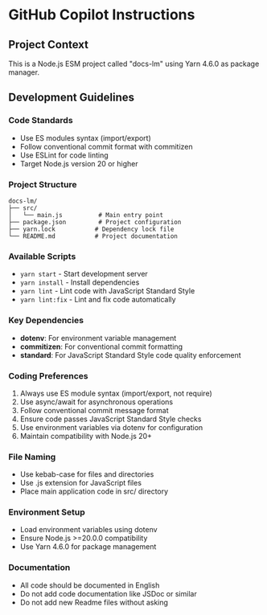 # GitHub Copilot Instructions

## Project Context

This is a Node.js ESM project called "docs-lm" using Yarn 4.6.0 as package manager.

## Development Guidelines

### Code Standards

- Use ES modules syntax (import/export)
- Follow conventional commit format with commitizen
- Use ESLint for code linting
- Target Node.js version 20 or higher

### Project Structure

```
docs-lm/
├── src/
│   └── main.js          # Main entry point
├── package.json         # Project configuration
├── yarn.lock           # Dependency lock file
└── README.md           # Project documentation
```

### Available Scripts

- `yarn start` - Start development server
- `yarn install` - Install dependencies
- `yarn lint` - Lint code with JavaScript Standard Style
- `yarn lint:fix` - Lint and fix code automatically

### Key Dependencies

- **dotenv**: For environment variable management
- **commitizen**: For conventional commit formatting
- **standard**: For JavaScript Standard Style code quality enforcement

### Coding Preferences

1. Always use ES module syntax (import/export, not require)
2. Use async/await for asynchronous operations
3. Follow conventional commit message format
4. Ensure code passes JavaScript Standard Style checks
5. Use environment variables via dotenv for configuration
6. Maintain compatibility with Node.js 20+

### File Naming

- Use kebab-case for files and directories
- Use .js extension for JavaScript files
- Place main application code in src/ directory

### Environment Setup

- Load environment variables using dotenv
- Ensure Node.js >=20.0.0 compatibility
- Use Yarn 4.6.0 for package management

### Documentation

- All code should be documented in English
- Do not add code documentation like JSDoc or similar
- Do not add new Readme files without asking
